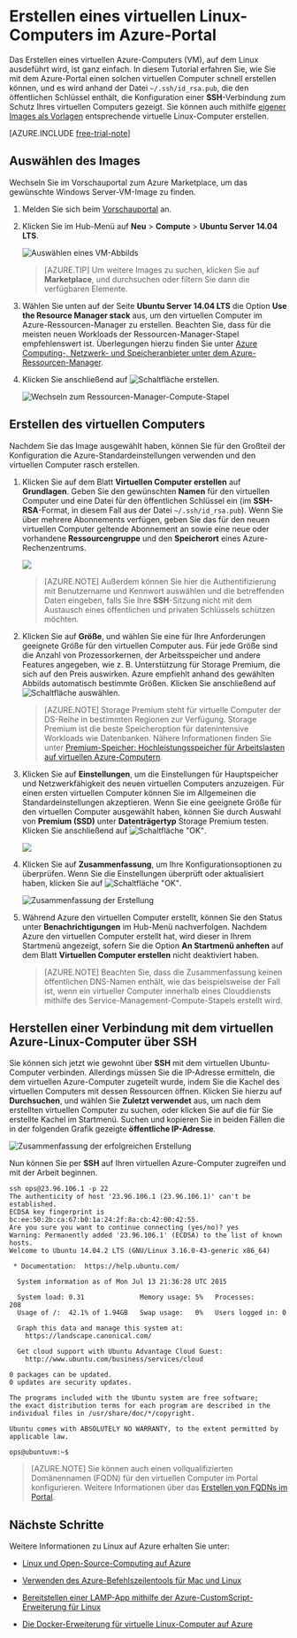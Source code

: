 <properties
	pageTitle="Erstellen eines virtuellen Azure-Computers mit Linux im klassischen Azure-Portal | Microsoft Azure"
	description="Verwenden Sie das klassische Azure-Portal, um mithilfe der Azure-Ressourcengruppen einen virtuellen Azure-Computer (VM) zu erstellen, auf dem Linux ausgeführt wird."
	services="virtual-machines-linux"
	documentationCenter=""
	authors="squillace"
	manager="timlt"
	editor="tysonn"
	tags="azure-resource-manager"/>

<tags
	ms.service="virtual-machines-linux"
	ms.workload="infrastructure-services"
	ms.tgt_pltfrm="vm-linux"
	ms.devlang="na"
	ms.topic="article"
	ms.date="10/21/2015"
	ms.author="rasquill"/>

# Erstellen eines virtuellen Linux-Computers im Azure-Portal

Das Erstellen eines virtuellen Azure-Computers (VM), auf dem Linux ausdeführt wird, ist ganz einfach. In diesem Tutorial erfahren Sie, wie Sie mit dem Azure-Portal einen solchen virtuellen Computer schnell erstellen können, und es wird anhand der Datei `~/.ssh/id_rsa.pub`, die den öffentlichen Schlüssel enthält, die Konfiguration einer **SSH**-Verbindung zum Schutz Ihres virtuellen Computers gezeigt. Sie können auch mithilfe [eigener Images als Vorlagen](virtual-machines-linux-classic-create-upload-vhd.md) entsprechende virtuelle Linux-Computer erstellen.


[AZURE.INCLUDE [free-trial-note](../../includes/free-trial-note.md)]

## Auswählen des Images

Wechseln Sie im Vorschauportal zum Azure Marketplace, um das gewünschte Windows Server-VM-Image zu finden.

1. Melden Sie sich beim [Vorschauportal](https://portal.azure.com) an.

2. Klicken Sie im Hub-Menü auf **Neu** > **Compute** > **Ubuntu Server 14.04 LTS**.

	![Auswählen eines VM-Abbilds](media/virtual-machines-linux-portal-create/chooseubuntuvm.png)

	> [AZURE.TIP] Um weitere Images zu suchen, klicken Sie auf **Marketplace**, und durchsuchen oder filtern Sie dann die verfügbaren Elemente.

3. Wählen Sie unten auf der Seite **Ubuntu Server 14.04 LTS** die Option **Use the Resource Manager stack** aus, um den virtuellen Computer im Azure-Ressourcen-Manager zu erstellen. Beachten Sie, dass für die meisten neuen Workloads der Ressourcen-Manager-Stapel empfehlenswert ist. Überlegungen hierzu finden Sie unter [Azure Computing-, Netzwerk- und Speicheranbieter unter dem Azure-Ressourcen-Manager](virtual-machines-windows-compare-deployment-models.md).

4. Klicken Sie anschließend auf ![Schaltfläche erstellen](media/virtual-machines-linux-portal-create/createbutton.png).

	![Wechseln zum Ressourcen-Manager-Compute-Stapel](media/virtual-machines-linux-portal-create/changetoresourcestack.png)

## Erstellen des virtuellen Computers

Nachdem Sie das Image ausgewählt haben, können Sie für den Großteil der Konfiguration die Azure-Standardeinstellungen verwenden und den virtuellen Computer rasch erstellen.

1. Klicken Sie auf dem Blatt **Virtuellen Computer erstellen** auf **Grundlagen**. Geben Sie den gewünschten **Namen** für den virtuellen Computer und eine Datei für den öffentlichen Schlüssel ein (im **SSH-RSA**-Format, in diesem Fall aus der Datei `~/.ssh/id_rsa.pub`). Wenn Sie über mehrere Abonnements verfügen, geben Sie das für den neuen virtuellen Computer geltende Abonnement an sowie eine neue oder vorhandene **Ressourcengruppe** und den **Speicherort** eines Azure-Rechenzentrums.

	![](media/virtual-machines-linux-portal-create/step-1-thebasics.png)

	> [AZURE.NOTE] Außerdem können Sie hier die Authentifizierung mit Benutzername und Kennwort auswählen und die betreffenden Daten eingeben, falls Sie Ihre **SSH**-Sitzung nicht mit dem Austausch eines öffentlichen und privaten Schlüssels schützen möchten.

2. Klicken Sie auf **Größe**, und wählen Sie eine für Ihre Anforderungen geeignete Größe für den virtuellen Computer aus. Für jede Größe sind die Anzahl von Prozessorkernen, der Arbeitsspeicher und andere Features angegeben, wie z. B. Unterstützung für Storage Premium, die sich auf den Preis auswirken. Azure empfiehlt anhand des gewählten Abbilds automatisch bestimmte Größen. Klicken Sie anschließend auf ![Schaltfläche auswählen](media/virtual-machines-linux-portal-create/selectbutton-size.png).

	>[AZURE.NOTE] Storage Premium steht für virtuelle Computer der DS-Reihe in bestimmten Regionen zur Verfügung. Storage Premium ist die beste Speicheroption für datenintensive Workloads wie Datenbanken. Nähere Informationen finden Sie unter [Premium-Speicher: Hochleistungsspeicher für Arbeitslasten auf virtuellen Azure-Computern](../storage/storage-premium-storage.md).

3. Klicken Sie auf **Einstellungen**, um die Einstellungen für Hauptspeicher und Netzwerkfähigkeit des neuen virtuellen Computers anzuzeigen. Für einen ersten virtuellen Computer können Sie im Allgemeinen die Standardeinstellungen akzeptieren. Wenn Sie eine geeignete Größe für den virtuellen Computer ausgewählt haben, können Sie durch Auswahl von **Premium (SSD)** unter **Datenträgertyp** Storage Premium testen. Klicken Sie anschließend auf ![Schaltfläche "OK"](media/virtual-machines-linux-portal-create/okbutton.png).

	![](media/virtual-machines-linux-portal-create/step-3-settings.png)

6. Klicken Sie auf **Zusammenfassung**, um Ihre Konfigurationsoptionen zu überprüfen. Wenn Sie die Einstellungen überprüft oder aktualisiert haben, klicken Sie auf ![Schaltfläche "OK"](media/virtual-machines-linux-portal-create/createbutton.png).

	![Zusammenfassung der Erstellung](media/virtual-machines-linux-portal-create/summarybeforecreation.png)

8. Während Azure den virtuellen Computer erstellt, können Sie den Status unter **Benachrichtigungen** im Hub-Menü nachverfolgen. Nachdem Azure den virtuellen Computer erstellt hat, wird dieser in Ihrem Startmenü angezeigt, sofern Sie die Option **An Startmenü anheften** auf dem Blatt **Virtuellen Computer erstellen** nicht deaktiviert haben.

	> [AZURE.NOTE] Beachten Sie, dass die Zusammenfassung keinen öffentlichen DNS-Namen enthält, wie das beispielsweise der Fall ist, wenn ein virtueller Computer innerhalb eines Clouddiensts mithilfe des Service-Management-Compute-Stapels erstellt wird.

## Herstellen einer Verbindung mit dem virtuellen Azure-Linux-Computer über **SSH**

Sie können sich jetzt wie gewohnt über **SSH** mit dem virtuellen Ubuntu-Computer verbinden. Allerdings müssen Sie die IP-Adresse ermitteln, die dem virtuellen Azure-Computer zugeteilt wurde, indem Sie die Kachel des virtuellen Computers mit dessen Ressourcen öffnen. Klicken Sie hierzu auf **Durchsuchen**, und wählen Sie **Zuletzt verwendet** aus, um nach dem erstellten virtuellen Computer zu suchen, oder klicken Sie auf die für Sie erstellte Kachel im Startmenü. Suchen und kopieren Sie in beiden Fällen die in der folgenden Grafik gezeigte **öffentliche IP-Adresse**.

![Zusammenfassung der erfolgreichen Erstellung](media/virtual-machines-linux-portal-create/successresultwithip.png)

Nun können Sie per **SSH** auf Ihren virtuellen Azure-Computer zugreifen und mit der Arbeit beginnen.

	ssh ops@23.96.106.1 -p 22
	The authenticity of host '23.96.106.1 (23.96.106.1)' can't be established.
	ECDSA key fingerprint is bc:ee:50:2b:ca:67:b0:1a:24:2f:8a:cb:42:00:42:55.
	Are you sure you want to continue connecting (yes/no)? yes
	Warning: Permanently added '23.96.106.1' (ECDSA) to the list of known hosts.
	Welcome to Ubuntu 14.04.2 LTS (GNU/Linux 3.16.0-43-generic x86_64)

	 * Documentation:  https://help.ubuntu.com/

	  System information as of Mon Jul 13 21:36:28 UTC 2015

	  System load: 0.31              Memory usage: 5%   Processes:       208
	  Usage of /:  42.1% of 1.94GB   Swap usage:   0%   Users logged in: 0

	  Graph this data and manage this system at:
	    https://landscape.canonical.com/

	  Get cloud support with Ubuntu Advantage Cloud Guest:
	    http://www.ubuntu.com/business/services/cloud

	0 packages can be updated.
	0 updates are security updates.

	The programs included with the Ubuntu system are free software;
	the exact distribution terms for each program are described in the
	individual files in /usr/share/doc/*/copyright.

	Ubuntu comes with ABSOLUTELY NO WARRANTY, to the extent permitted by
	applicable law.

	ops@ubuntuvm:~$


> [AZURE.NOTE] Sie können auch einen vollqualifizierten Domänennamen (FQDN) für den virtuellen Computer im Portal konfigurieren. Weitere Informationen über das [Erstellen von FQDNs im Portal](virtual-machines-linux-portal-create-fqdn.md).

## Nächste Schritte

Weitere Informationen zu Linux auf Azure erhalten Sie unter:

- [Linux und Open-Source-Computing auf Azure](virtual-machines-linux-opensource-links.md)

- [Verwenden des Azure-Befehlszeilentools für Mac und Linux](azure-cli-arm-commands.md)

- [Bereitstellen einer LAMP-App mithilfe der Azure-CustomScript-Erweiterung für Linux](virtual-machines-linux-classic-lamp-script.md)

- [Die Docker-Erweiterung für virtuelle Linux-Computer auf Azure](virtual-machines-linux-dockerextension.md)

<!---HONumber=AcomDC_0601_2016-->
